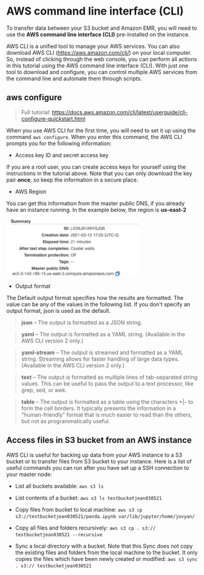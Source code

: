 # AWS command line interface (CLI) 

To transfer data between your S3 bucket and Amazon EMR, you will need
to use the **AWS command line interface (CLI)** pre-installed on the
instance.

AWS CLI is a unified tool to manage your AWS services. You can also
download AWS CLI (<https://aws.amazon.com/cli/>) on your local
computer. So, instead of clicking through the web console, you can
perform all actions in this tutorial using the AWS command line
interface (CLI). With just one tool to download and configure, you can
control multiple AWS services from the command line and automate them
through scripts.

##  aws configure 

> Full tutorial:
> <https://docs.aws.amazon.com/cli/latest/userguide/cli-configure-quickstart.html>

When you use AWS CLI for the first time, you will need to set it up using the command `aws configure`. 
When you enter this command, the AWS CLI prompts you for the following information:

* Access key ID and secret access key

If you are a root user, you can create access keys for yourself using
the instructions in the tutorial above. Note that you can only
download the key pair **once**, so keep the information in a secure
place.

* AWS Region

You can get this information from the master public DNS, if you
already have an instance running. In the example below, the region is
**us-east-2**

<img src="media/image20.png" style="width:3.63889in;height:1.59722in" />

* Output format

The Default output format specifies how the results are formatted. The
value can be any of the values in the following list. If you don't
specify an output format, json is used as the default.

>   **json** – The output is formatted as a JSON string.

>   **yaml** – The output is formatted as a YAML string. (Available in
    the AWS CLI version 2 only.)

>   **yaml-stream** – The output is streamed and formatted as a YAML
    string. Streaming allows for faster handling of large data types.
    (Available in the AWS CLI version 2 only.)

>   **text** – The output is formatted as multiple lines of
    tab-separated string values. This can be useful to pass the output
    to a text processor, like grep, sed, or awk.

>   **table** – The output is formatted as a table using the characters
    +\|- to form the cell borders. It typically presents the information
    in a "human-friendly" format that is much easier to read than the
    others, but not as programmatically useful.

##  Access files in S3 bucket from an AWS instance 

AWS CLI is useful for backing up data from your AWS instance to a S3
bucket or to transfer files from S3 bucket to your instance. Here is a
list of useful commands you can run after you have set up a SSH
connection to your master node:

*  List all buckets available: `aws s3 ls`

*   List contents of a bucket: `aws s3 ls testbucketjean030521`

*   Copy files from bucket to local machine: `aws s3 cp
    s3://testbucketjean030521/panda.ipynb var/lib/jupyter/home/jovyan/`

*   Copy all files and folders recursively: `aws s3 cp . s3://
    testbucketjean030521 --recursive`

*   Sync a local directory with a bucket. Note that this Sync does not
    copy the existing files and folders from the local machine to the
    bucket. It only copies the files which have been newly created or
    modified: `aws s3 sync . s3:// testbucketjean030521`
